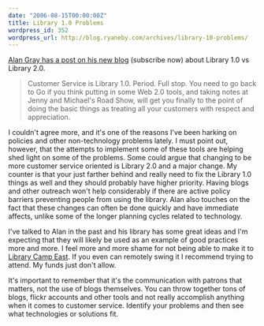```yaml
---
date: "2006-08-15T00:00:00Z"
title: Library 1.0 Problems
wordpress_id: 352
wordpress_url: http://blog.ryaneby.com/archives/library-10-problems/
---
```

<a href="http://www.darienlibrary.org/staffpages/gray/blog/archives/2006/08/library_10_1.html">Alan Gray has a post on his new blog</a> (subscribe now) about Library 1.0 vs Library 2.0. 

<blockquote>Customer Service is Library 1.0. Period. Full stop. You need to go back to Go if you think putting in some Web 2.0 tools, and taking notes at Jenny and Michael's Road Show, will get you finally to the point of doing the basic things as treating all your customers with respect and appreciation.</blockquote>

I couldn't agree more, and it's one of the reasons I've been harking on policies and other non-technology problems lately. I must point out, however, that the attempts to implement some of these tools are helping shed light on some of the problems. Some could argue that changing to be more customer service oriented is Library 2.0 and a major change. My counter is that your just farther behind and really need to fix the Library 1.0 things as well and they should probably have higher priority. Having blogs and other outreach won't help considerably if there are active policy barriers preventing people from using the library. Alan also touches on the fact that these changes can often be done quickly and have immediate affects, unlike some of the longer planning cycles related to technology.

I've talked to Alan in the past and his library has some great ideas and I'm expecting that they will likely be used as an example of good practices more and more. I feel more and more shame for not being able to make it to <a href="http://wiki.library2.net/index.php/Library_Camp_East_2006">Library Camp East</a>. If you even can remotely swing it I recommend trying to attend. My funds just don't allow.

It's important to remember that it's the communication with patrons that matters, not the use of blogs themselves. You can throw together tons of blogs, flickr accounts and other tools and not really accomplish anything when it comes to customer service. Identify your problems and then see what technologies or solutions fit.
